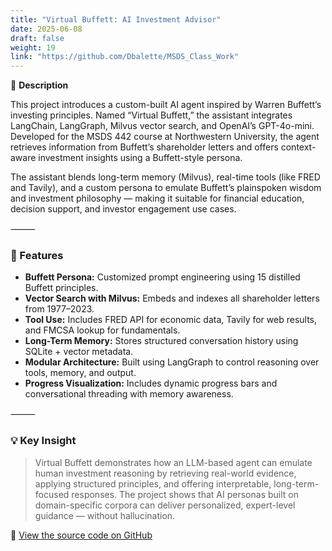 ```yaml
---
title: "Virtual Buffett: AI Investment Advisor"
date: 2025-06-08
draft: false
weight: 19
link: "https://github.com/Dbalette/MSDS_Class_Work"
---
```


📘 **Description**

This project introduces a custom-built AI agent inspired by Warren Buffett’s investing principles. Named “Virtual Buffett,” the assistant integrates LangChain, LangGraph, Milvus vector search, and OpenAI’s GPT-4o-mini. Developed for the MSDS 442 course at Northwestern University, the agent retrieves information from Buffett’s shareholder letters and offers context-aware investment insights using a Buffett-style persona.

<!--more-->

The assistant blends long-term memory (Milvus), real-time tools (like FRED and Tavily), and a custom persona to emulate Buffett’s plainspoken wisdom and investment philosophy — making it suitable for financial education, decision support, and investor engagement use cases.

⸻

### 🔧 Features

- **Buffett Persona:** Customized prompt engineering using 15 distilled Buffett principles.
- **Vector Search with Milvus:** Embeds and indexes all shareholder letters from 1977–2023.
- **Tool Use:** Includes FRED API for economic data, Tavily for web results, and FMCSA lookup for fundamentals.
- **Long-Term Memory:** Stores structured conversation history using SQLite + vector metadata.
- **Modular Architecture:** Built using LangGraph to control reasoning over tools, memory, and output.
- **Progress Visualization:** Includes dynamic progress bars and conversational threading with memory awareness.

⸻

### 💡 Key Insight

> Virtual Buffett demonstrates how an LLM-based agent can emulate human investment reasoning by retrieving real-world evidence, applying structured principles, and offering interpretable, long-term-focused responses. The project shows that AI personas built on domain-specific corpora can deliver personalized, expert-level guidance — without hallucination.

🔗 [View the source code on GitHub](https://github.com/Dbalette/MSDS_Class_Work)
